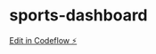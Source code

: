 # sports-dashboard

[Edit in Codeflow ⚡️](https://stackblitz.com/~/github.com/RuinTwraith/sports-dashboard)
